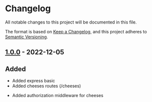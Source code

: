 # Changelog

All notable changes to this project will be documented in this file.

The format is based on [Keep a Changelog](https://keepachangelog.com/en/1.0.0/),
and this project adheres to [Semantic Versioning](https://semver.org/spec/v2.0.0.html).

## [1.0.0] - 2022-12-05

## Added

- Added express basic
- Added cheeses routes (/cheeses)

* Added authorization middleware for cheeses

[1.0.0]: https://github.com/simonnyholm/express-ex1/releases/tags/v1.0.0
